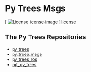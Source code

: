 # Py Trees Msgs

[ ![License] [license-image] ] [license]

[license-image]: https://img.shields.io/badge/License-BSD%203--Clause-orange.svg?style=plastic
[license]: LICENSE

## The Py Trees Repositories

* [py_trees](https://github.com/stonier/py_trees)
* [py_trees_msgs](https://github.com/stonier/py_trees_msgs)
* [py_trees_ros](https://github.com/stonier/py_trees_ros)
* [rqt_py_trees](https://github.com/stonier/rqt_py_trees)

